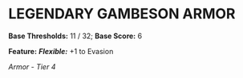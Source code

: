 ﻿---
tags:
  - Item
  - Armor
name: LEGENDARY GAMBESON ARMOR
base_thresholds: '11 / 32'
base_score: '6'
feat_name: 'Flexible'
feat_text: '+1 to Evasion'
tier: 4
---

# LEGENDARY GAMBESON ARMOR

**Base Thresholds:** 11 / 32; **Base Score:** 6

**Feature:** ***Flexible:*** +1 to Evasion

*Armor - Tier 4*
